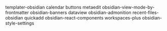 templater-obsidian
calendar
buttons
metaedit
obsidian-view-mode-by-frontmatter
obsidian-banners
dataview
obsidian-admonition
recent-files-obsidian
quickadd
obsidian-react-components
workspaces-plus
obsidian-style-settings
